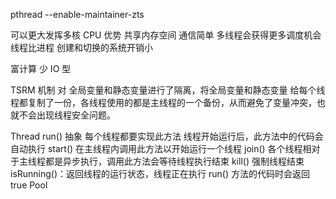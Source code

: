 pthread
	--enable-maintainer-zts

可以更大发挥多核 CPU 优势
共享内存空间 通信简单
多线程会获得更多调度机会
线程比进程 创建和切换的系统开销小

富计算 少 IO 型

TSRM 机制 对 全局变量和静态变量进行了隔离，将全局变量和静态变量 给每个线程都复制了一份，各线程使用的都是主线程的一个备份，从而避免了变量冲突，也就不会出现线程安全问题。

Thread
	run() 抽象 每个线程都要实现此方法 线程开始运行后，此方法中的代码会自动执行
	start() 在主线程内调用此方法以开始运行一个线程
	join() 各个线程相对于主线程都是异步执行，调用此方法会等待线程执行结束
	kill() 强制线程结束
	isRunning()：返回线程的运行状态，线程正在执行 run() 方法的代码时会返回 true
Pool

